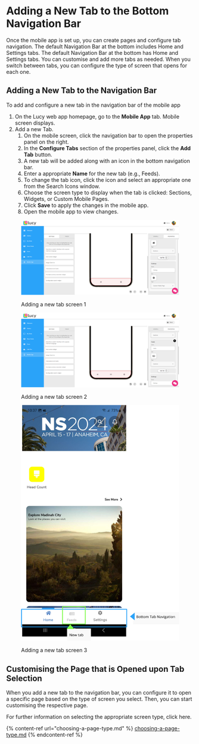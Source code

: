 # Adding a New Tab to the Bottom Navigation Bar

Once the mobile app is set up, you can create pages and configure tab navigation. The default Navigation Bar at the bottom includes Home and Settings tabs. The default Navigation Bar at the bottom has Home and Settings tabs. You can customise and add more tabs as needed. When you switch between tabs, you can configure the type of screen that opens for each one.

## Adding a New Tab to the Navigation Bar

To add and configure a new tab in the navigation bar of the mobile app

1. On the Lucy web app homepage, go to the **Mobile App** tab. Mobile screen displays.
2. Add a new Tab.
   1. On the mobile screen, click the navigation bar to open the properties panel on the right.
   2. In the **Configure Tabs** section of the properties panel, click the **Add Tab** button.
   3. A new tab will be added along with an icon in the bottom navigation bar.
   4. Enter a appropriate **Name** for the new tab (e.g., Feeds).
   5. To change the tab icon, click the icon and select an appropriate one from the Search Icons window.
   6. Choose the screen type to display when the tab is clicked: Sections, Widgets, or Custom Mobile Pages.
   7. Click **Save** to apply the changes in the mobile app.
   8. Open the mobile app to view changes.

<figure><img src="../../.gitbook/assets/image.png" alt=""><figcaption><p>Adding a new tab screen 1</p></figcaption></figure>

<figure><img src="../../.gitbook/assets/image (1).png" alt=""><figcaption><p>Adding a new tab screen 2</p></figcaption></figure>

<figure><img src="../../.gitbook/assets/image (2).png" alt="" width="563"><figcaption><p>Adding a new tab screen 3</p></figcaption></figure>



## Customising the Page that is Opened upon Tab Selection

When you add a new tab to the navigation bar, you can configure it to open a specific page based on the type of screen you select. Then, you can start customising the respective page.

For further information on selecting the appropriate screen type, click here.

{% content-ref url="choosing-a-page-type.md" %}
[choosing-a-page-type.md](choosing-a-page-type.md)
{% endcontent-ref %}

